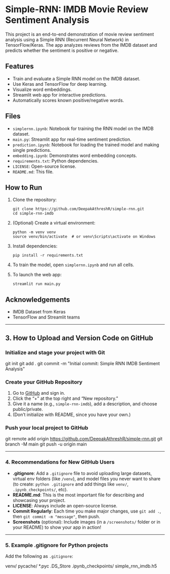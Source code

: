 # Simple-RNN: IMDB Movie Review Sentiment Analysis

This project is an end-to-end demonstration of movie review sentiment analysis using a Simple RNN (Recurrent Neural Network) in TensorFlow/Keras. The app analyzes reviews from the IMDB dataset and predicts whether the sentiment is positive or negative.

## Features

- Train and evaluate a Simple RNN model on the IMDB dataset.
- Use Keras and TensorFlow for deep learning.
- Visualize word embeddings.
- Streamlit web app for interactive predictions.
- Automatically scores known positive/negative words.

## Files

- `simplernn.ipynb`: Notebook for training the RNN model on the IMDB dataset.
- `main.py`: Streamlit app for real-time sentiment prediction.
- `prediction.ipynb`: Notebook for loading the trained model and making single predictions.
- `embedding.ipynb`: Demonstrates word embedding concepts.
- `requirements.txt`: Python dependencies.
- `LICENSE`: Open-source license.
- `README.md`: This file.

## How to Run

1. Clone the repository:
    ```
    git clone https://github.com/DeepakAthreshR/simple-rnn.git
    cd simple-rnn-imdb
    ```

2. (Optional) Create a virtual environment:
    ```
    python -m venv venv
    source venv/bin/activate  # or venv\Scripts\activate on Windows
    ```

3. Install dependencies:
    ```
    pip install -r requirements.txt
    ```

4. To train the model, open `simplernn.ipynb` and run all cells.

5. To launch the web app:
    ```
    streamlit run main.py
    ```

## Acknowledgements

- IMDB Dataset from Keras
- TensorFlow and Streamlit teams

---

## 3. How to Upload and Version Code on GitHub

### Initialize and stage your project with Git

git init
git add .
git commit -m "Initial commit: Simple RNN IMDB Sentiment Analysis"

### Create your GitHub Repository

1. Go to [GitHub](https://github.com/) and sign in.
2. Click the “+” at the top right and “New repository.”
3. Give it a name (e.g., `simple-rnn-imdb`), add a description, and choose public/private.
4. (Don’t initialize with README, since you have your own.)

### Push your local project to GitHub

git remote add origin https://github.com/DeepakAthreshR/simple-rnn.git
git branch -M main
git push -u origin main

---

### 4. Recommendations for New GitHub Users

- **.gitignore**: Add a `.gitignore` file to avoid uploading large datasets, virtual env folders (like `/venv`), and model files you never want to share (to create: `python .gitignore` and add things like `venv/`, `.ipynb_checkpoints/`, etc).
- **README.md**: This is the most important file for describing and showcasing your project.
- **LICENSE**: Always include an open-source license.
- **Commit Regularly**: Each time you make major changes, use `git add .`, then `git commit -m "message"`, then push.
- **Screenshots** (optional): Include images (in a `/screenshots/` folder or in your README) to show your app in action!

---

### 5. Example .gitignore for Python projects

Add the following as `.gitignore`:

venv/
pycache/
*.pyc
.DS_Store
.ipynb_checkpoints/
simple_rnn_imdb.h5


